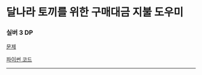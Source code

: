 # 달나라 토끼를 위한 구매대금 지불 도우미
### 실버 3 DP
[문제](https://www.acmicpc.net/problem/17212)

[파이썬 코드](17212.py)

---

